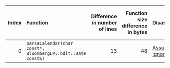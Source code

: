 |   Index | Function                                                     |   Difference in number of lines |   Function size difference in bytes | Disassembly                                                             |   Number of lines in assumed build | Number of bytes in assumed build   |   Number of lines in ignored build | Number of bytes in ignored build   |
|--------:|:-------------------------------------------------------------|--------------------------------:|------------------------------------:|:------------------------------------------------------------------------|-----------------------------------:|:-----------------------------------|-----------------------------------:|:-----------------------------------|
|       0 | `parseCalendar(char const*, BloombergLP::bdlt::Date const&)` |                              13 |                                  48 | [Assumed](0.assume.s.txt), [Ignored](0.none.s.txt), [Diff](0.diff.html) |                                496 | 4,206,656                          |                                448 | 4,206,656                          |